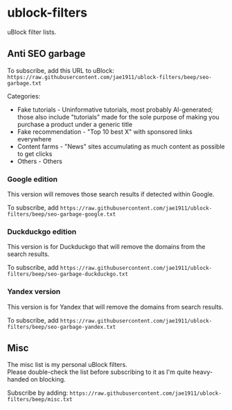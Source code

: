 # ublock-filters

uBlock filter lists.

## Anti SEO garbage

To subscribe, add this URL to uBlock: `https://raw.githubusercontent.com/jae1911/ublock-filters/beep/seo-garbage.txt`

Categories:
* Fake tutorials - Uninformative tutorials, most probably AI-generated; those also include "tutorials" made for the sole purpose of making you purchase a product under a generic title
* Fake recommendation - "Top 10 best X" with sponsored links everywhere
* Content farms - "News" sites accumulating as much content as possible to get clicks
* Others - Others

### Google edition

This version will removes those search results if detected within Google.

To subscribe, add `https://raw.githubusercontent.com/jae1911/ublock-filters/beep/seo-garbage-google.txt`

### Duckduckgo edition

This version is for Duckduckgo that will remove the domains from the search results.

To subscribe, add `https://raw.githubusercontent.com/jae1911/ublock-filters/beep/seo-garbage-duckduckgo.txt`

### Yandex version

This version is for Yandex that will remove the domains from search results.

To subscribe, add `https://raw.githubusercontent.com/jae1911/ublock-filters/beep/seo-garbage-yandex.txt`

## Misc

The misc list is my personal uBlock filters.  
Please double-check the list before subscribing to it as I'm quite heavy-handed on blocking.

Subscribe by adding: `https://raw.githubusercontent.com/jae1911/ublock-filters/beep/misc.txt`
